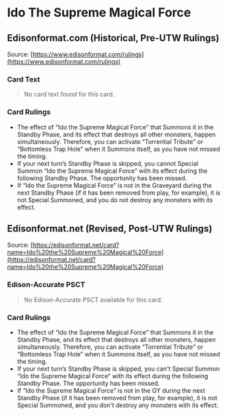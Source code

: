 # Ido The Supreme Magical Force

## Edisonformat.com (Historical, Pre-UTW Rulings)

Source: [https://www.edisonformat.com/rulings](https://www.edisonformat.com/rulings)

### Card Text

> No card text found for this card.

### Card Rulings

*   The effect of “Ido the Supreme Magical Force” that Summons it in the Standby Phase, and its effect that destroys all other monsters, happen simultaneously. Therefore, you can activate “Torrential Tribute” or “Bottomless Trap Hole” when it Summons itself, as you have not missed the timing.
*   If your next turn’s Standby Phase is skipped, you cannot Special Summon “Ido the Supreme Magical Force” with its effect during the following Standby Phase. The opportunity has been missed.
*   If “Ido the Supreme Magical Force” is not in the Graveyard during the next Standby Phase (if it has been removed from play, for example), it is not Special Summoned, and you do not destroy any monsters with its effect.

## Edisonformat.net (Revised, Post-UTW Rulings)

Source: [https://edisonformat.net/card?name=Ido%20the%20Supreme%20Magical%20Force](https://edisonformat.net/card?name=Ido%20the%20Supreme%20Magical%20Force)

### Edison-Accurate PSCT

> No Edison-Accurate PSCT available for this card.

### Card Rulings

*   The effect of “Ido the Supreme Magical Force” that Summons it in the Standby Phase, and its effect that destroys all other monsters, happen simultaneously. Therefore, you can activate “Torrential Tribute” or “Bottomless Trap Hole” when it Summons itself, as you have not missed the timing.
*   If your next turn’s Standby Phase is skipped, you can't Special Summon “Ido the Supreme Magical Force” with its effect during the following Standby Phase. The opportunity has been missed.
*   If “Ido the Supreme Magical Force” is not in the GY during the next Standby Phase (if it has been removed from play, for example), it is not Special Summoned, and you don't destroy any monsters with its effect.
            